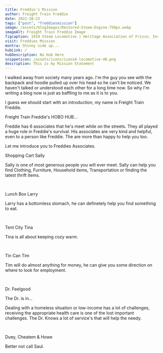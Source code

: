 ```yaml
---
title: Freddie's Mission
author: Freight Train Freddie
date: 2022-10-23
tags: ["post", "freddiesmission"]
image: /assets/blogImages/Restored-Steam-Engine-750px.webp
imageAlt: Freight Train Freddie Image
figcaption: 1910 Steam Locomotive | Heritage Association of Frisco, Inc
visit: Freddies Mission
montra: Shinny side up...
hubLink: /
hubDescription: No Hub Here
snippeticon: /assets/icons/icons8-locomotive-48.png
description: This is my Mission Statement
---
```

<p>
I walked away from society many years ago. I'm the guy you see with the backpack and hoodie pulled up over his head so he can't be noticed. We haven't talked or understood each other for a long time now. So why I'm writing a blog now is just as baffling to me as it is to you. 
</p>
<p>
I guess we should start with an introduction, my name is Freight Train Freddie.
</p>
<p>

</p>
<p class="subHeader">Freight Train Freddie's HOBO HUB...</p>
<div class="post__body">
<p>
Freddie has 6 associates that he's meet while on the streets. They all played a huge role in Freddie's survival. His associates are very kind and helpful, even to a person like Freddie. The are more than happy to help you too.
</p>
<p>Let me introduce you to Freddies Associates.
<br>
<p class="subHeader">
Shopping Cart Sally
</p>
<p>
Sally is one of most generous people you will ever meet. Sally can help you find Clothing, Furniture, Household items, Transportation or finding the latest thrift items.
</p>
<br>
<p class="subHeader">
Lunch Box Larry
</p>
<p>
Larry has a bottomless stomach, he can definetely help you find something to eat.
</p>
<br>
<p class="subHeader">
Tent City Tina
</p>
<p>
Tina is all about keeping cozy warm.
</p>
<br>
<p class="subHeader">
Tin Can Tim
</p>
<p>
Tim will do almost anything for money, he can give you some direction on where to look for employment.
</p>
<br>
<p class="subHeader">
Dr. Feelgood
</p>
<p>
The Dr. is in...
</p>
<p>
Dealing with a homeless situation or low-income has a lot of challenges, receiving the appropriate health care is one of the lost important challenges. The Dr. Knows a lot of service's that will help the needy.
</p>
<br>
<p class="subHeader">
Duey, Cheatem & Howe
<p>
Better not call Saul.
</p>
